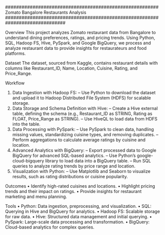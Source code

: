 ######################################################## Zomato Bangalore Restaurants Analysis ##############################################################################

Overview
This project analyzes Zomato restaurant data from Bangalore to understand dining preferences, ratings, and pricing trends. Using Python, SQL, Hadoop FS, Hive, PySpark, and Google BigQuery, we process and analyze restaurant data to provide insights for restaurateurs and food platforms.

Dataset
The dataset, sourced from Kaggle, contains restaurant details with columns like Restaurant_ID, Name, Location, Cuisine, Rating, and Price_Range.

Workflow
1.	Data Ingestion with Hadoop FS:
–	Use Python to download the dataset and upload it to Hadoop Distributed File System (HDFS) for scalable storage.
2.	Data Storage and Schema Definition with Hive:
–	Create a Hive external table, defining the schema (e.g., Restaurant_ID as STRING, Rating as FLOAT, Price_Range as STRING).
–	Use HiveQL to load data from HDFS into the table.
3.	Data Processing with PySpark:
–	Use PySpark to clean data, handling missing values, standardizing cuisine types, and removing duplicates.
–	Perform aggregations to calculate average ratings by cuisine and location.
4.	Advanced Analytics with BigQuery:
–	Export processed data to Google BigQuery for advanced SQL-based analytics.
–	Use Python’s google-cloud-bigquery library to load data into a BigQuery table.
–	Run SQL queries to analyze rating trends by price range and location.
5.	Visualization with Python:
–	Use Matplotlib and Seaborn to visualize results, such as rating distributions or cuisine popularity.

Outcomes
•	Identify high-rated cuisines and locations.
•	Highlight pricing trends and their impact on ratings.
•	Provide insights for restaurant marketing and menu planning.

Tools
•	Python: Data ingestion, preprocessing, and visualization.
•	SQL: Querying in Hive and BigQuery for analytics.
•	Hadoop FS: Scalable storage for raw data.
•	Hive: Structured data management and initial querying.
•	PySpark: Large-scale data processing and transformation.
•	BigQuery: Cloud-based analytics for complex queries.
